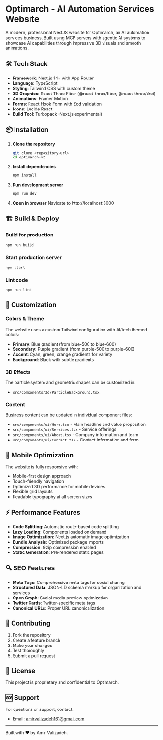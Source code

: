# Optimarch - AI Automation Services Website

A modern, professional NextJS website for Optimarch, an AI automation services business. Built using MCP servers with agentic AI systems to showcase AI capabilities through impressive 3D visuals and smooth animations.

## 🛠 Tech Stack

- **Framework**: Next.js 14+ with App Router
- **Language**: TypeScript
- **Styling**: Tailwind CSS with custom theme
- **3D Graphics**: React Three Fiber (@react-three/fiber, @react-three/drei)
- **Animations**: Framer Motion
- **Forms**: React Hook Form with Zod validation
- **Icons**: Lucide React
- **Build Tool**: Turbopack (Next.js experimental)

## 📦 Installation

1. **Clone the repository**
   ```bash
   git clone <repository-url>
   cd optimarch-v2
   ```

2. **Install dependencies**
   ```bash
   npm install
   ```

3. **Run development server**
   ```bash
   npm run dev
   ```

4. **Open in browser**
   Navigate to [http://localhost:3000](http://localhost:3000)

## 🏗 Build & Deploy

### Build for production
```bash
npm run build
```

### Start production server
```bash
npm start
```

### Lint code
```bash
npm run lint
```

## 🎨 Customization

### Colors & Theme
The website uses a custom Tailwind configuration with AI/tech themed colors:
- **Primary**: Blue gradient (from blue-500 to blue-600)
- **Secondary**: Purple gradient (from purple-500 to purple-600)
- **Accent**: Cyan, green, orange gradients for variety
- **Background**: Black with subtle gradients

### 3D Effects
The particle system and geometric shapes can be customized in:
- `src/components/3d/ParticleBackground.tsx`

### Content
Business content can be updated in individual component files:
- `src/components/ui/Hero.tsx` - Main headline and value proposition
- `src/components/ui/Services.tsx` - Service offerings
- `src/components/ui/About.tsx` - Company information and team
- `src/components/ui/Contact.tsx` - Contact information and form

## 📱 Mobile Optimization

The website is fully responsive with:
- Mobile-first design approach
- Touch-friendly navigation
- Optimized 3D performance for mobile devices
- Flexible grid layouts
- Readable typography at all screen sizes

## ⚡ Performance Features

- **Code Splitting**: Automatic route-based code splitting
- **Lazy Loading**: Components loaded on demand
- **Image Optimization**: Next.js automatic image optimization
- **Bundle Analysis**: Optimized package imports
- **Compression**: Gzip compression enabled
- **Static Generation**: Pre-rendered static pages

## 🔍 SEO Features

- **Meta Tags**: Comprehensive meta tags for social sharing
- **Structured Data**: JSON-LD schema markup for organization and services
- **Open Graph**: Social media preview optimization
- **Twitter Cards**: Twitter-specific meta tags
- **Canonical URLs**: Proper URL canonicalization

## 🤝 Contributing

1. Fork the repository
2. Create a feature branch
3. Make your changes
4. Test thoroughly
5. Submit a pull request

## 📄 License

This project is proprietary and confidential to Optimarch.

## 🆘 Support

For questions or support, contact:
- Email: amirvalizadeh161@gmail.com

---

Built with ❤️ by Amir Valizadeh.
